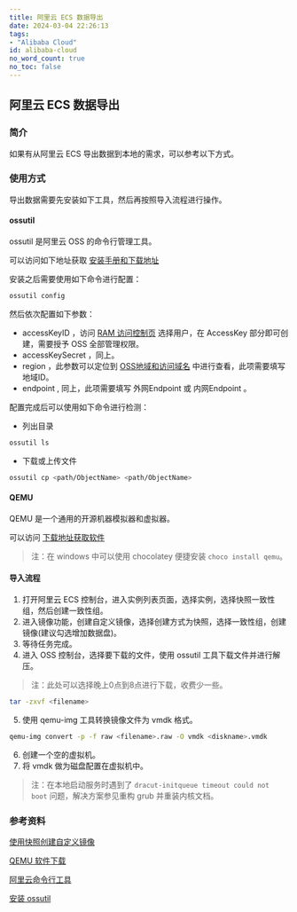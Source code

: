 ```yaml
---
title: 阿里云 ECS 数据导出
date: 2024-03-04 22:26:13
tags:
- "Alibaba Cloud"
id: alibaba-cloud
no_word_count: true
no_toc: false
---
```


## 阿里云 ECS 数据导出

### 简介

如果有从阿里云 ECS 导出数据到本地的需求，可以参考以下方式。

### 使用方式

导出数据需要先安装如下工具，然后再按照导入流程进行操作。

#### ossutil

ossutil 是阿里云 OSS 的命令行管理工具。

可以访问如下地址获取 [安装手册和下载地址](https://www.alibabacloud.com/help/zh/oss/developer-reference/install-ossutil#4c30f1a48ce9y)

安装之后需要使用如下命令进行配置：

```bash
ossutil config
```

然后依次配置如下参数：

- accessKeyID ，访问 [RAM 访问控制页](https://ram.console.aliyun.com/users) 选择用户，在 AccessKey 部分即可创建，需要授予 OSS 全部管理权限。
- accessKeySecret ，同上。
- region ，此参数可以定位到 [OSS地域和访问域名](https://www.alibabacloud.com/help/zh/oss/user-guide/regions-and-endpoints#concept-zt4-cvy-5db) 中进行查看，此项需要填写 地域ID。
- endpoint , 同上，此项需要填写 外网Endpoint 或 内网Endpoint 。

配置完成后可以使用如下命令进行检测：

- 列出目录

```bash
ossutil ls
```

- 下载或上传文件

```bash
ossutil cp <path/ObjectName> <path/ObjectName>
```

#### QEMU

QEMU 是一个通用的开源机器模拟器和虚拟器。

可以访问 [下载地址获取软件](https://www.qemu.org/download/)

> 注：在 windows 中可以使用 chocolatey 便捷安装 `choco install qemu`。

#### 导入流程

1. 打开阿里云 ECS 控制台，进入实例列表页面，选择实例，选择快照一致性组，然后创建一致性组。
2. 进入镜像功能，创建自定义镜像，选择创建方式为快照，选择一致性组，创建镜像(建议勾选增加数据盘)。
3. 等待任务完成。
4. 进入 OSS 控制台，选择要下载的文件，使用 ossutil 工具下载文件并进行解压。

> 注：此处可以选择晚上0点到8点进行下载，收费少一些。

```bash
tar -zxvf <filename>
```

5. 使用 qemu-img 工具转换镜像文件为 vmdk 格式。

```bash
qemu-img convert -p -f raw <filename>.raw -O vmdk <diskname>.vmdk
```

6. 创建一个空的虚拟机。
7. 将 vmdk 做为磁盘配置在虚拟机中。

> 注：在本地启动服务时遇到了 `dracut-initqueue timeout could not boot` 问题，解决方案参见重构 grub 并重装内核文档。

### 参考资料

[使用快照创建自定义镜像](https://help.aliyun.com/zh/ecs/user-guide/create-a-custom-image-from-a-snapshot-1)

[QEMU 软件下载](https://www.qemu.org/download)

[阿里云命令行工具](https://open.aliyun.com/tools/cli)

[安装 ossutil](https://www.alibabacloud.com/help/zh/oss/developer-reference/install-ossutil)
